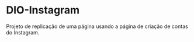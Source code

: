 # DIO-Instagram
Projeto de replicação de uma página usando a página de criação de contas do Instagram.

